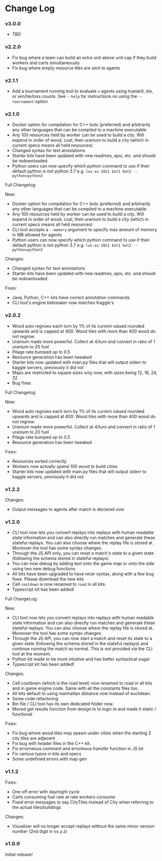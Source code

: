 # Change Log

### v3.0.0

- TBD

### v2.2.0

- Fix bug where a team can build an extra unit above unit cap if they build workers and carts simultaneously
- Fix bug where empty resource tiles are sent to agents

### v2.1.1

- Add a tournament running tool to evaluate `n` agents using trueskill, elo, or win/tie/loss counts. See `--help` for instructions on using the `--tournament` option

### v2.1.0

- Docker option for compilation for C++ bots (preferred) and arbitrarily any other languages that can be compiled to a machine executable
- Any 100 resources held by worker can be used to build a city. Will expend in order of wood, coal, then uranium to build a city (which in current specs means all held resources)
- Changed syntax for text annotations
- Starter kits have been updated with new readmes, apis, etc. and should be redownloaded
- Python users can now specify which python command to use if their default python is not python 3.7 e.g. `lux-ai-2021 bot1 bot2 --python=python3`

Full Changelog:

New:
- Docker option for compilation for C++ bots (preferred) and arbitrarily any other languages that can be compiled to a machine executable
- Any 100 resources held by worker can be used to build a city. Will expend in order of wood, coal, then uranium to build a city (which in current specs means all held resources)
- CLI tool accepts a `--memory` argument to specify max amount of memory in MB allowed for agents
- Python users can now specify which python command to use if their default python is not python 3.7 e.g. `lux-ai-2021 bot1 bot2 --python=python3`


Changes:
- Changed syntax for text annotations
- Starter kits have been updated with new readmes, apis, etc. and should be redownloaded

Fixes: 
- Java, Python, C++ kits have correct annotation commands
- CLI tool's engine tiebreaker now matches Kaggle's

### v2.0.2

- Wood auto regrows each turn by 1% of its current valued rounded upwards and is capped at 400. Wood tiles with more than 400 wood do not regrow.
- Uranium made more powerful. Collect at 4/turn and convert in ratio of 1 uranium to 20 fuel
- Pilage rate bumped up to 0.5
- Resource generation has been tweaked
- Starter kits now updated with main.py files that will output stderr to kaggle servers, previously it did not
- Maps are restricted to square sizes only now, with sizes being 12, 16, 24, 32
- Bug fixes

Full Changelog:

New: 

- Wood auto regrows each turn by 1% of its current valued rounded upwards and is capped at 400. Wood tiles with more than 400 wood do not regrow.
- Uranium made more powerful. Collect at 4/turn and convert in ratio of 1 uranium to 20 fuel
- Pilage rate bumped up to 0.5
- Resource generation has been tweaked

Fixes:
- Resources sorted correctly
- Workers now actually spend 100 wood to build cities.
- Starter kits now updated with main.py files that will output stderr to kaggle servers, previously it did not


### v1.2.2

Changes:
- Output messages to agents after match is declared over


### v1.2.0

- CLI tool now lets you convert replays into replays with human readable state information and can also directly run matches and generate these stateful replays. You can also choose where the replay file is stored at. Moreover the tool has some syntax changes.
- Through the JS API only, you can reset a match's state to a given state (following the schema stored in stateful replays)
- You can now debug by adding text onto the game map or onto the side using two new debug functions
- All kits have been upgraded to have nicer syntax, along with a few bug fixes. Please download the new kits
- Cell `cooldown` is now renamed to `road` in all kits. 
- Typescript kit has been added!

Full ChangeLog:

New:
- CLI tool now lets you convert replays into replays with human readable state information and can also directly run matches and generate these stateful replays. You can also choose where the replay file is stored at. Moreover the tool has some syntax changes.
- Through the JS API, you can now start a match and reset its state to a given state (following the schema stored in the stateful replays) and continue running the match as normal. This is *not* provided via the CLI tool at the moment.
- Python kit made to be more intuitive and has better syntactical sugar
- Typescript kit has been added!

Changes:
- Cell cooldown (which is the road level) now renamed to road in all kits and in game engine code. Same with all the constants files too.
- All kits default to using manhattan distance now instead of euclidean.
- Some code refactoring
- Bin file / CLI tool has its own dedicated folder now.
- Moved get results function from design.ts to logic.ts and made it static / functional

Fixes:
- Fix bug where wood tiles may spawn under cities when the starting 2 city tiles are adjacent
- Fix bug with header files in the C++ kit.
- Fix errorneous comment and erroneous transfer function in JS kit
- Fix various typos in kits and specs
- Some undefined errors with map gen

### v1.1.2
Fixes:
- One off error with day/night cycle
- Carts consuming fuel rate at rate workers consume
- Fixed error messages to say CityTiles instead of City when referring to the actual tiles/buildings

Changes:
- Visualizer will no longer accept replays without the same minor version number (2nd digit in vx.y.z)

### v1.0.0

Initial release!

